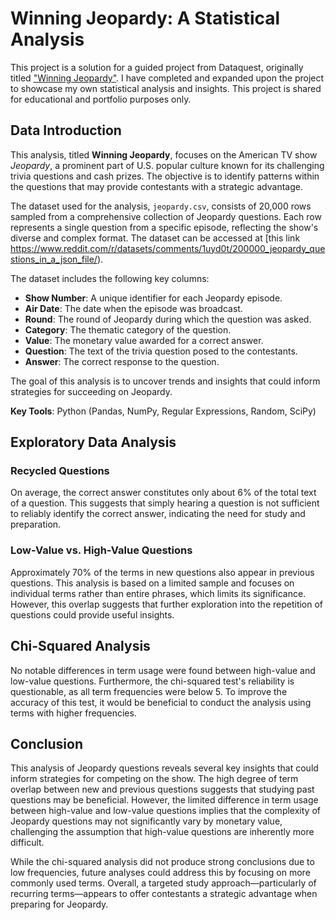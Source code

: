 # Winning Jeopardy: A Statistical Analysis

This project is a solution for a guided project from Dataquest, originally titled ["Winning Jeopardy"](https://www.dataquest.io/projects/guided-project-a-winning-jeopardy/). I have completed and expanded upon the project to showcase my own statistical analysis and insights. This project is shared for educational and portfolio purposes only.

## Data Introduction

This analysis, titled **Winning Jeopardy**, focuses on the American TV show *Jeopardy*, a prominent part of U.S. popular culture known for its challenging trivia questions and cash prizes. The objective is to identify patterns within the questions that may provide contestants with a strategic advantage.

The dataset used for the analysis, `jeopardy.csv`, consists of 20,000 rows sampled from a comprehensive collection of Jeopardy questions. Each row represents a single question from a specific episode, reflecting the show's diverse and complex format. The dataset can be accessed at [this link https://www.reddit.com/r/datasets/comments/1uyd0t/200000_jeopardy_questions_in_a_json_file/). 

The dataset includes the following key columns:

- **Show Number**: A unique identifier for each Jeopardy episode.
- **Air Date**: The date when the episode was broadcast.
- **Round**: The round of Jeopardy during which the question was asked.
- **Category**: The thematic category of the question.
- **Value**: The monetary value awarded for a correct answer.
- **Question**: The text of the trivia question posed to the contestants.
- **Answer**: The correct response to the question.

The goal of this analysis is to uncover trends and insights that could inform strategies for succeeding on Jeopardy.

**Key Tools**: Python (Pandas, NumPy, Regular Expressions, Random, SciPy)

## Exploratory Data Analysis
### Recycled Questions
On average, the correct answer constitutes only about 6% of the total text of a question. This suggests that simply hearing a question is not sufficient to reliably identify the correct answer, indicating the need for study and preparation.

### Low-Value vs. High-Value Questions
Approximately 70% of the terms in new questions also appear in previous questions. This analysis is based on a limited sample and focuses on individual terms rather than entire phrases, which limits its significance. However, this overlap suggests that further exploration into the repetition of questions could provide useful insights.

## Chi-Squared Analysis
No notable differences in term usage were found between high-value and low-value questions. Furthermore, the chi-squared test's reliability is questionable, as all term frequencies were below 5. To improve the accuracy of this test, it would be beneficial to conduct the analysis using terms with higher frequencies.

## Conclusion

This analysis of Jeopardy questions reveals several key insights that could inform strategies for competing on the show. The high degree of term overlap between new and previous questions suggests that studying past questions may be beneficial. However, the limited difference in term usage between high-value and low-value questions implies that the complexity of Jeopardy questions may not significantly vary by monetary value, challenging the assumption that high-value questions are inherently more difficult.

While the chi-squared analysis did not produce strong conclusions due to low frequencies, future analyses could address this by focusing on more commonly used terms. Overall, a targeted study approach—particularly of recurring terms—appears to offer contestants a strategic advantage when preparing for Jeopardy.
